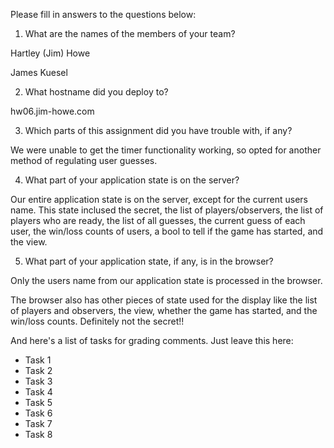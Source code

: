 Please fill in answers to the questions below:


1. What are the names of the members of your team?

Hartley (Jim) Howe

James Kuesel


2. What hostname did you deploy to?

hw06.jim-howe.com


3. Which parts of this assignment did you have trouble with, if any?

We were unable to get the timer functionality working, so opted for another method of regulating user guesses.


4. What part of your application state is on the server?

Our entire application state is on the server, except for the current users name.
This state inclused the secret, the list of players/observers, the list of players who are ready,
the list of all guesses, the current guess of each user, the win/loss counts of users, a bool
to tell if the game has started, and the view.


5. What part of your application state, if any, is in the browser?

Only the users name from our application state is processed in the browser.

The browser also has other pieces of state used for the display like the list of players
and observers, the view, whether the game has started, and the win/loss counts.
Definitely not the secret!!


And here's a list of tasks for grading comments. Just leave this here:
 - Task 1
 - Task 2
 - Task 3
 - Task 4
 - Task 5
 - Task 6
 - Task 7
 - Task 8
